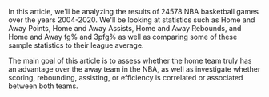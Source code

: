 In this article, we'll be analyzing the results of 24578 NBA basketball games over the years 2004-2020. We'll be looking at statistics such as Home and Away Points, Home and Away Assists, Home and Away Rebounds, and Home and Away fg% and 3pfg% as well as comparing some of these sample statistics to their league average.

The main goal of this article is to assess whether the home team truly has an advantage over the away team in the NBA, as well as investigate whether scoring, rebounding, assisting, or efficiency is correlated or associated between both teams. 
